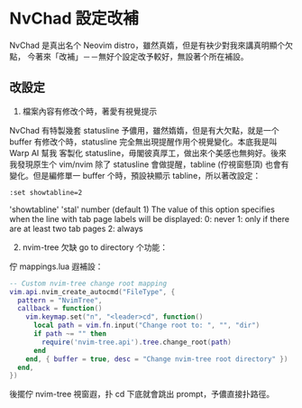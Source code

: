 # NvChad 設定改補

NvChad 是真出名个 Neovim distro，雖然真媠，但是有袂少對我來講真明顯个欠點，
今著來「改補」－－無好个設定改予較好，無設著个所在補設。

## 改設定

1. 檔案內容有修改个時，著愛有視覺提示

NvChad 有特製幾套 statusline 予儂用，雖然媠媠，但是有大欠點，就是一个 buffer
有修改个時，statusline 完全無出現提醒作用个視覺變化。本底我是叫 Warp AI 幫我
客製化 statusline，毋閣彼真厚工，做出來个美感也無夠好。後來我發現原生个 vim/nvim
除了 statusline 會做提醒，tabline (佇視窗懸頂) 也會有變化。但是編修單一 buffer
个時，預設袂顯示 tabline，所以著改設定：
```
:set showtabline=2
```

'showtabline' 'stal'    number (default 1)
	The value of this option specifies when the line with tab page labels
	will be displayed:
		0: never
		1: only if there are at least two tab pages
		2: always

2. nvim-tree 欠缺 go to directory 个功能：

佇 mappings.lua 遐補設：

```lua
-- Custom nvim-tree change root mapping
vim.api.nvim_create_autocmd("FileType", {
  pattern = "NvimTree",
  callback = function()
    vim.keymap.set("n", "<leader>cd", function()
      local path = vim.fn.input("Change root to: ", "", "dir")
      if path ~= "" then
        require('nvim-tree.api').tree.change_root(path)
      end
    end, { buffer = true, desc = "Change nvim-tree root directory" })
  end,
})
```
後擺佇 nvim-tree 視窗遐，扑 <leader>cd 下底就會跳出 prompt，予儂直接扑路徑。
